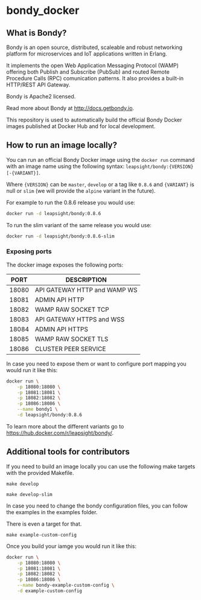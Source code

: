 # bondy_docker

## What is Bondy?

Bondy is an open source, distributed, scaleable and robust networking platform for microservices and IoT applications written in Erlang.

It implements the open Web Application Messaging Protocol (WAMP) offering both Publish and Subscribe (PubSub) and routed Remote Procedure Calls (RPC) comunication patterns. It also provides a built-in HTTP/REST API Gateway.

Bondy is Apache2 licensed.

Read more about Bondy at http://docs.getbondy.io.

This repository is used to automatically build the official Bondy Docker images published at Docker Hub and for local development.

## How to run an image locally?

You can run an official Bondy Docker image using the `docker run` command with an image name using the following syntax:   `leapsight/bondy:{VERSION}[-{VARIANT}]`.

Where `{VERSION}` can be `master`, `develop` or a tag like `0.8.6` and `{VARIANT}` is null or `slim` (we will provide the `alpine` variant in the future).

For example to run the 0.8.6 release you would use:

```bash
docker run -d leapsight/bondy:0.8.6
```

To run the slim variant of the same release you would use:

```bash
docker run -d leapsight/bondy:0.8.6-slim
```

### Exposing ports

The docker image exposes the following ports:

|PORT|DESCRIPTION|
|---|---|
|18080|API GATEWAY HTTP and WAMP WS|
|18081|ADMIN API HTTP|
|18082|WAMP RAW SOCKET TCP|
|18083|API GATEWAY HTTPS and WSS|
|18084|ADMIN API HTTPS|
|18085|WAMP RAW SOCKET TLS|
|18086|CLUSTER PEER SERVICE|


In case you need to expose them or want to configure port mapping you would run it like this:

```bash
docker run \
    -p 18080:18080 \
    -p 18081:18081 \
    -p 18082:18082 \
    -p 18086:18086 \
    --name bondy1 \
    -d leapsight/bondy:0.8.6
```

To learn more about the different variants go to https://hub.docker.com/r/leapsight/bondy/.

## Additional tools for contributors

If you need to build an image locally you can use the following make targets with the provided Makefile.

```shell
make develop
```

```shell
make develop-slim
```

In case you need to change the bondy configuration files, you can follow the examples in the examples folder.

There is even a target for that.

```
make example-custom-config
```

Once you build your iamge you would run it like this:

```bash
docker run \
    -p 18080:18080 \
    -p 18081:18081 \
    -p 18082:18082 \
    -p 18086:18086 \
    --name bondy-example-custom-config \
    -d example-custom-config
```